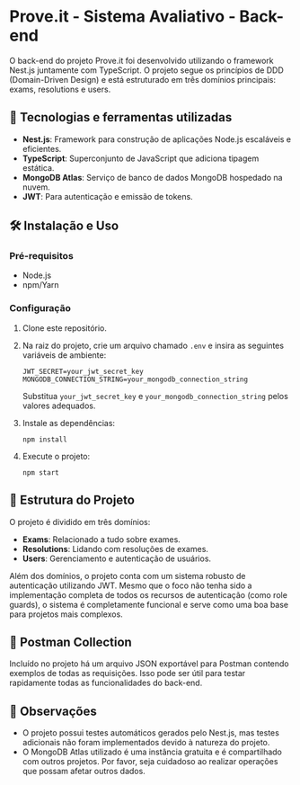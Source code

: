  
# Prove.it - Sistema Avaliativo - Back-end

O back-end do projeto Prove.it foi desenvolvido utilizando o framework Nest.js juntamente com TypeScript. O projeto segue os princípios de DDD (Domain-Driven Design) e está estruturado em três domínios principais: exams, resolutions e users. 

## 🚀 Tecnologias e ferramentas utilizadas

- **Nest.js**: Framework para construção de aplicações Node.js escaláveis e eficientes.
- **TypeScript**: Superconjunto de JavaScript que adiciona tipagem estática.
- **MongoDB Atlas**: Serviço de banco de dados MongoDB hospedado na nuvem.
- **JWT**: Para autenticação e emissão de tokens.

## 🛠️ Instalação e Uso

### Pré-requisitos

- Node.js
- npm/Yarn

### Configuração

1. Clone este repositório.

2. Na raiz do projeto, crie um arquivo chamado `.env` e insira as seguintes variáveis de ambiente:
   ```
   JWT_SECRET=your_jwt_secret_key
   MONGODB_CONNECTION_STRING=your_mongodb_connection_string
   ```
   
   Substitua `your_jwt_secret_key` e `your_mongodb_connection_string` pelos valores adequados.

3. Instale as dependências:
   ```
   npm install
   ```

4. Execute o projeto:
   ```
   npm start
   ```

## 📁 Estrutura do Projeto

O projeto é dividido em três domínios:

- **Exams**: Relacionado a tudo sobre exames.
- **Resolutions**: Lidando com resoluções de exames.
- **Users**: Gerenciamento e autenticação de usuários.

Além dos domínios, o projeto conta com um sistema robusto de autenticação utilizando JWT. Mesmo que o foco não tenha sido a implementação completa de todos os recursos de autenticação (como role guards), o sistema é completamente funcional e serve como uma boa base para projetos mais complexos.

## 📄 Postman Collection

Incluído no projeto há um arquivo JSON exportável para Postman contendo exemplos de todas as requisições. Isso pode ser útil para testar rapidamente todas as funcionalidades do back-end.

## 📝 Observações

- O projeto possui testes automáticos gerados pelo Nest.js, mas testes adicionais não foram implementados devido à natureza do projeto.
- O MongoDB Atlas utilizado é uma instância gratuita e é compartilhado com outros projetos. Por favor, seja cuidadoso ao realizar operações que possam afetar outros dados.
 